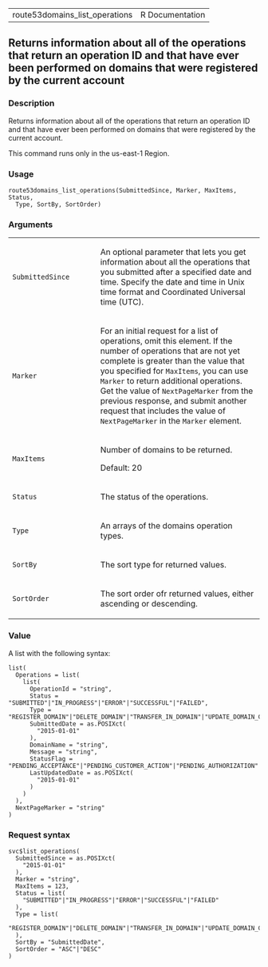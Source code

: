 <table style="width: 100%;">
<tbody>
<tr class="odd">
<td>route53domains_list_operations</td>
<td style="text-align: right;">R Documentation</td>
</tr>
</tbody>
</table>

## Returns information about all of the operations that return an operation ID and that have ever been performed on domains that were registered by the current account

### Description

Returns information about all of the operations that return an operation
ID and that have ever been performed on domains that were registered by
the current account.

This command runs only in the us-east-1 Region.

### Usage

    route53domains_list_operations(SubmittedSince, Marker, MaxItems, Status,
      Type, SortBy, SortOrder)

### Arguments

<table>
<colgroup>
<col style="width: 35%" />
<col style="width: 65%" />
</colgroup>
<tbody>
<tr class="odd">
<td><code
id="route53domains_list_operations_:_SubmittedSince">SubmittedSince</code></td>
<td><p>An optional parameter that lets you get information about all the
operations that you submitted after a specified date and time. Specify
the date and time in Unix time format and Coordinated Universal time
(UTC).</p></td>
</tr>
<tr class="even">
<td><code
id="route53domains_list_operations_:_Marker">Marker</code></td>
<td><p>For an initial request for a list of operations, omit this
element. If the number of operations that are not yet complete is
greater than the value that you specified for <code>MaxItems</code>, you
can use <code>Marker</code> to return additional operations. Get the
value of <code>NextPageMarker</code> from the previous response, and
submit another request that includes the value of
<code>NextPageMarker</code> in the <code>Marker</code> element.</p></td>
</tr>
<tr class="odd">
<td><code
id="route53domains_list_operations_:_MaxItems">MaxItems</code></td>
<td><p>Number of domains to be returned.</p>
<p>Default: 20</p></td>
</tr>
<tr class="even">
<td><code
id="route53domains_list_operations_:_Status">Status</code></td>
<td><p>The status of the operations.</p></td>
</tr>
<tr class="odd">
<td><code id="route53domains_list_operations_:_Type">Type</code></td>
<td><p>An arrays of the domains operation types.</p></td>
</tr>
<tr class="even">
<td><code
id="route53domains_list_operations_:_SortBy">SortBy</code></td>
<td><p>The sort type for returned values.</p></td>
</tr>
<tr class="odd">
<td><code
id="route53domains_list_operations_:_SortOrder">SortOrder</code></td>
<td><p>The sort order ofr returned values, either ascending or
descending.</p></td>
</tr>
</tbody>
</table>

### Value

A list with the following syntax:

    list(
      Operations = list(
        list(
          OperationId = "string",
          Status = "SUBMITTED"|"IN_PROGRESS"|"ERROR"|"SUCCESSFUL"|"FAILED",
          Type = "REGISTER_DOMAIN"|"DELETE_DOMAIN"|"TRANSFER_IN_DOMAIN"|"UPDATE_DOMAIN_CONTACT"|"UPDATE_NAMESERVER"|"CHANGE_PRIVACY_PROTECTION"|"DOMAIN_LOCK"|"ENABLE_AUTORENEW"|"DISABLE_AUTORENEW"|"ADD_DNSSEC"|"REMOVE_DNSSEC"|"EXPIRE_DOMAIN"|"TRANSFER_OUT_DOMAIN"|"CHANGE_DOMAIN_OWNER"|"RENEW_DOMAIN"|"PUSH_DOMAIN"|"INTERNAL_TRANSFER_OUT_DOMAIN"|"INTERNAL_TRANSFER_IN_DOMAIN",
          SubmittedDate = as.POSIXct(
            "2015-01-01"
          ),
          DomainName = "string",
          Message = "string",
          StatusFlag = "PENDING_ACCEPTANCE"|"PENDING_CUSTOMER_ACTION"|"PENDING_AUTHORIZATION"|"PENDING_PAYMENT_VERIFICATION"|"PENDING_SUPPORT_CASE",
          LastUpdatedDate = as.POSIXct(
            "2015-01-01"
          )
        )
      ),
      NextPageMarker = "string"
    )

### Request syntax

    svc$list_operations(
      SubmittedSince = as.POSIXct(
        "2015-01-01"
      ),
      Marker = "string",
      MaxItems = 123,
      Status = list(
        "SUBMITTED"|"IN_PROGRESS"|"ERROR"|"SUCCESSFUL"|"FAILED"
      ),
      Type = list(
        "REGISTER_DOMAIN"|"DELETE_DOMAIN"|"TRANSFER_IN_DOMAIN"|"UPDATE_DOMAIN_CONTACT"|"UPDATE_NAMESERVER"|"CHANGE_PRIVACY_PROTECTION"|"DOMAIN_LOCK"|"ENABLE_AUTORENEW"|"DISABLE_AUTORENEW"|"ADD_DNSSEC"|"REMOVE_DNSSEC"|"EXPIRE_DOMAIN"|"TRANSFER_OUT_DOMAIN"|"CHANGE_DOMAIN_OWNER"|"RENEW_DOMAIN"|"PUSH_DOMAIN"|"INTERNAL_TRANSFER_OUT_DOMAIN"|"INTERNAL_TRANSFER_IN_DOMAIN"
      ),
      SortBy = "SubmittedDate",
      SortOrder = "ASC"|"DESC"
    )
